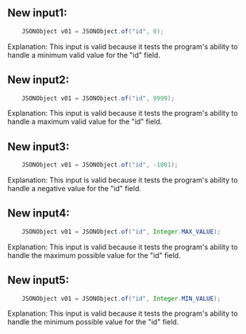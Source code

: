 ## New input1:
```java
    JSONObject v01 = JSONObject.of("id", 0);
```
Explanation: This input is valid because it tests the program's ability to handle a minimum valid value for the "id" field.

## New input2:
```java
    JSONObject v01 = JSONObject.of("id", 9999);
```
Explanation: This input is valid because it tests the program's ability to handle a maximum valid value for the "id" field.

## New input3:
```java
    JSONObject v01 = JSONObject.of("id", -1001);
```
Explanation: This input is valid because it tests the program's ability to handle a negative value for the "id" field.

## New input4:
```java
    JSONObject v01 = JSONObject.of("id", Integer.MAX_VALUE);
```
Explanation: This input is valid because it tests the program's ability to handle the maximum possible value for the "id" field.

## New input5:
```java
    JSONObject v01 = JSONObject.of("id", Integer.MIN_VALUE);
```
Explanation: This input is valid because it tests the program's ability to handle the minimum possible value for the "id" field.